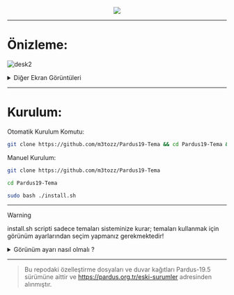
<p align="center"><img src="https://github.com/user-attachments/assets/4221661e-961d-44e8-80b5-7d050f8a50b3"></p>

--------------------------------------------------------------------------

# Önizleme:
![desk2](https://github.com/user-attachments/assets/b7b87649-ee97-4d27-af4e-6302f3008c84)

<details>
<summary>Diğer Ekran Görüntüleri</summary>
<img src="https://github.com/user-attachments/assets/8f74b69c-c8dc-41f2-bcf2-a59cc11e66f1">
<img src="https://github.com/user-attachments/assets/27076da4-cd94-4b73-8261-45cd1a4dd2e9">

</details>

--------------------------------------------------------------------------

# Kurulum:
Otomatik Kurulum Komutu:
```bash
git clone https://github.com/m3tozz/Pardus19-Tema && cd Pardus19-Tema && sudo bash ./install.sh
```
Manuel Kurulum:
```bash
git clone https://github.com/m3tozz/Pardus19-Tema
```
```bash
cd Pardus19-Tema
```
```bash
sudo bash ./install.sh
```


--------------------------------------------------------------------------

> [!WARNING]
> install.sh scripti sadece temaları sisteminize kurar; temaları kullanmak için görünüm ayarlarından seçim yapmanız gerekmektedir!

<details>
<summary>Görünüm ayarı nasıl olmalı ?</summary>
  <b>Tema:</b> Pardus-Adapta-Blue <br>
  <b>Pencere Teması:</b> Pardus-Adapta-Blue<br>
  <b>Simgeler:</b> ePapirus<br>
  <b>Panel Boyutu:</b> 32<br>
  <b>Saat Yazı Tipi:</b> MonoSpace Bold<br>
  <b>Menü simgesi:</b> menu-icons/logo.svg<br>
</details>


--------------------------------------------------------------------------

> Bu repodaki özelleştirme dosyaları ve duvar kağıtları Pardus-19.5 sürümüne aittir ve https://pardus.org.tr/eski-surumler adresinden alınmıştır.
